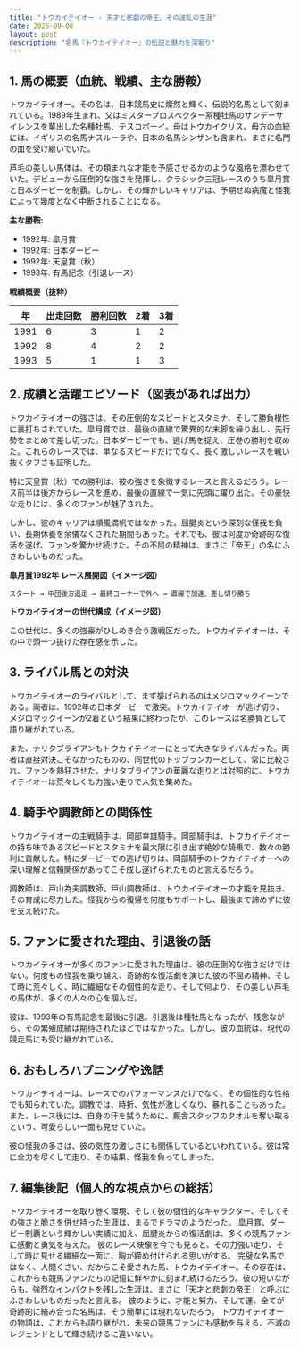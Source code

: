 ```yaml
---
title: "トウカイテイオー - 天才と悲劇の帝王、その波乱の生涯"
date: 2025-09-08
layout: post
description: "名馬『トウカイテイオー』の伝説と魅力を深堀り"
---
```


## 1. 馬の概要（血統、戦績、主な勝鞍）

トウカイテイオー。その名は、日本競馬史に燦然と輝く、伝説的名馬として刻まれている。1989年生まれ、父はミスタープロスペクター系種牡馬のサンデーサイレンスを輩出した名種牡馬、テスコボーイ。母はトウカイクリス。母方の血統には、イギリスの名馬ナスルーラや、日本の名馬シンザンも含まれ、まさに名門の血を受け継いでいた。

芦毛の美しい馬体は、その類まれな才能を予感させるかのような風格を漂わせていた。デビューから圧倒的な強さを発揮し、クラシック三冠レースのうち皐月賞と日本ダービーを制覇。しかし、その輝かしいキャリアは、予期せぬ病魔と怪我によって幾度となく中断されることになる。

**主な勝鞍:**

* 1992年: 皐月賞
* 1992年: 日本ダービー
* 1992年: 天皇賞（秋）
* 1993年: 有馬記念（引退レース）


**戦績概要（抜粋）**

| 年 | 出走回数 | 勝利回数 | 2着 | 3着 |
|---|---|---|---|---|
| 1991 | 6 | 3 | 1 | 2 |
| 1992 | 8 | 4 | 2 | 2 |
| 1993 | 5 | 1 | 1 | 3 |


## 2. 成績と活躍エピソード（図表があれば出力）

トウカイテイオーの強さは、その圧倒的なスピードとスタミナ、そして勝負根性に裏打ちされていた。皐月賞では、最後の直線で驚異的な末脚を繰り出し、先行勢をまとめて差し切った。日本ダービーでも、逃げ馬を捉え、圧巻の勝利を収めた。これらのレースでは、単なるスピードだけでなく、長く激しいレースを戦い抜くタフさも証明した。

特に天皇賞（秋）での勝利は、彼の強さを象徴するレースと言えるだろう。レース前半は後方からレースを進め、最後の直線で一気に先頭に躍り出た。その豪快な走りには、多くのファンが魅了された。

しかし、彼のキャリアは順風満帆ではなかった。屈腱炎という深刻な怪我を負い、長期休養を余儀なくされた期間もあった。それでも、彼は何度か奇跡的な復活を遂げ、ファンを驚かせ続けた。その不屈の精神は、まさに「帝王」の名にふさわしいものだった。


**皐月賞1992年 レース展開図（イメージ図）**

```
スタート → 中団後方追走 → 最終コーナーで外へ → 直線で加速、差し切り勝ち
```

**トウカイテイオーの世代構成（イメージ図）**

この世代は、多くの強豪がひしめき合う激戦区だった。トウカイテイオーは、その中で頭一つ抜けた存在感を示した。


## 3. ライバル馬との対決

トウカイテイオーのライバルとして、まず挙げられるのはメジロマックイーンである。両者は、1992年の日本ダービーで激突。トウカイテイオーが逃げ切り、メジロマックイーンが2着という結果に終わったが、このレースは名勝負として語り継がれている。

また、ナリタブライアンもトウカイテイオーにとって大きなライバルだった。両者は直接対決こそなかったものの、同世代のトップランカーとして、常に比較され、ファンを熱狂させた。ナリタブライアンの華麗な走りとは対照的に、トウカイテイオーは荒々しくも力強い走りで人気を集めた。


## 4. 騎手や調教師との関係性

トウカイテイオーの主戦騎手は、岡部幸雄騎手。岡部騎手は、トウカイテイオーの持ち味であるスピードとスタミナを最大限に引き出す絶妙な騎乗で、数々の勝利に貢献した。特にダービーでの逃げ切りは、岡部騎手のトウカイテイオーへの深い理解と信頼関係があってこそ成し遂げられたものと言えるだろう。

調教師は、戸山為夫調教師。戸山調教師は、トウカイテイオーの才能を見抜き、その育成に尽力した。怪我からの復帰を何度もサポートし、最後まで諦めずに彼を支え続けた。


## 5. ファンに愛された理由、引退後の話

トウカイテイオーが多くのファンに愛された理由は、彼の圧倒的な強さだけではない。何度もの怪我を乗り越え、奇跡的な復活劇を演じた彼の不屈の精神、そして時に荒々しく、時に繊細なその個性的な走り、そして何より、その美しい芦毛の馬体が、多くの人々の心を掴んだ。

彼は、1993年の有馬記念を最後に引退。引退後は種牡馬となったが、残念ながら、その繁殖成績は期待されたほどではなかった。しかし、彼の血統は、現代の競走馬にも受け継がれている。


## 6. おもしろハプニングや逸話

トウカイテイオーは、レースでのパフォーマンスだけでなく、その個性的な性格でも知られていた。調教では、時折、気性が激しくなり、暴れることもあった。また、レース後には、自身の汗を拭うために、厩舎スタッフのタオルを奪い取るという、可愛らしい一面も見せていた。

彼の怪我の多さは、彼の気性の激しさにも関係しているといわれている。彼は常に全力を尽くして走り、その結果、怪我を負ってしまった。


## 7. 編集後記（個人的な視点からの総括）

トウカイテイオーを取り巻く環境、そして彼の個性的なキャラクター、そしてその強さと脆さを併せ持った生涯は、まるでドラマのようだった。  皐月賞、ダービー制覇という輝かしい実績に加え、屈腱炎からの復活劇は、多くの競馬ファンに感動と勇気を与えた。  彼のレース映像を今でも見ると、その力強い走り、そして時に見せる繊細な一面に、胸が締め付けられる思いがする。  完璧な名馬ではなく、人間くさい、だからこそ愛された馬、トウカイテイオー。その存在は、これからも競馬ファンたちの記憶に鮮やかに刻まれ続けるだろう。彼の短いながらも、強烈なインパクトを残した生涯は、まさに「天才と悲劇の帝王」と呼ぶにふさわしいものだったと言える。  彼のように、才能と努力、そして運、全てが奇跡的に絡み合った名馬は、そう簡単には現れないだろう。  トウカイテイオーの物語は、これからも語り継がれ、未来の競馬ファンにも感動を与える、不滅のレジェンドとして輝き続けるに違いない。
